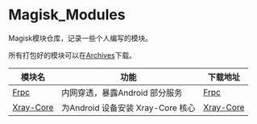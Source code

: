# Magisk_Modules

Magisk模块仓库，记录一些个人编写的模块。

所有打包好的模块可以在[Archives](./Archives/)下载。

模块名|功能|下载地址
-----|----|-------
[Frpc](./Frpc/README.md)|内网穿透，暴露Android 部分服务|[Frpc](./Archives/Frpc_Magisk_20230910.zip)
[Xray-Core](./Xray-Core/README.md)|为Android 设备安装 Xray-Core 核心|[Xray-Core](./Archives/Xray_Magisk_20231114.zip)
